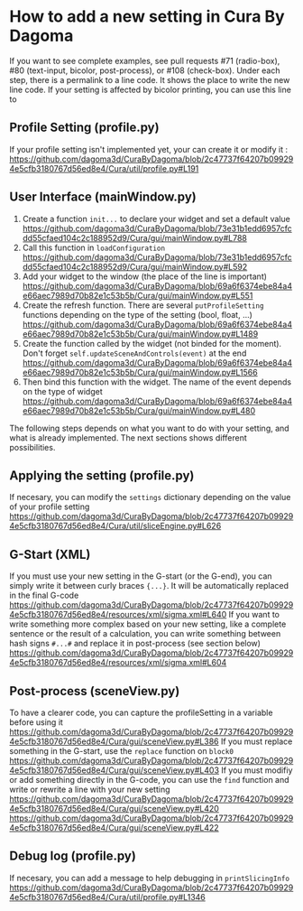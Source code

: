# How to add a new setting in Cura By Dagoma #
If you want to see complete examples, see pull requests #71 (radio-box), #80 (text-input, bicolor, post-process), or #108 (check-box).
Under each step, there is a permalink to a line code. It shows the place to write the new line code.
If your setting is affected by bicolor printing, you can use this line to 

## Profile Setting (profile.py) ##
If your profile setting isn't implemented yet, your can create it or modify it : https://github.com/dagoma3d/CuraByDagoma/blob/2c47737f64207b099294e5cfb3180767d56ed8e4/Cura/util/profile.py#L191

## User Interface (mainWindow.py) ##
1) Create a function ```init...``` to declare your widget and set a default value https://github.com/dagoma3d/CuraByDagoma/blob/73e31b1edd6957cfcdd55cfaed104c2c188952d9/Cura/gui/mainWindow.py#L788
2) Call this function in ```loadConfiguration``` https://github.com/dagoma3d/CuraByDagoma/blob/73e31b1edd6957cfcdd55cfaed104c2c188952d9/Cura/gui/mainWindow.py#L592
3) Add your widget to the window (the place of the line is important) https://github.com/dagoma3d/CuraByDagoma/blob/69a6f6374ebe84a4e66aec7989d70b82e1c53b5b/Cura/gui/mainWindow.py#L551
4) Create the refresh function. There are several ```putProfileSetting``` functions depending on the type of the setting (bool, float, ...) https://github.com/dagoma3d/CuraByDagoma/blob/69a6f6374ebe84a4e66aec7989d70b82e1c53b5b/Cura/gui/mainWindow.py#L1489
5) Create the function called by the widget (not binded for the moment). Don't forget ```self.updateSceneAndControls(event)``` at the end https://github.com/dagoma3d/CuraByDagoma/blob/69a6f6374ebe84a4e66aec7989d70b82e1c53b5b/Cura/gui/mainWindow.py#L1566
6) Then bind this function with the widget. The name of the event depends on the type of widget https://github.com/dagoma3d/CuraByDagoma/blob/69a6f6374ebe84a4e66aec7989d70b82e1c53b5b/Cura/gui/mainWindow.py#L480

The following steps depends on what you want to do with your setting, and what is already implemented.
The next sections shows different possibilities.

## Applying the setting (profile.py) ##
If necesary, you can modify the ```settings``` dictionary depending on the value of your profile setting https://github.com/dagoma3d/CuraByDagoma/blob/2c47737f64207b099294e5cfb3180767d56ed8e4/Cura/util/sliceEngine.py#L626

## G-Start (XML) ##
If you must use your new setting in the G-start (or the G-end), you can simply write it between curly braces ```{...}```. It will be automatically replaced in the final G-code https://github.com/dagoma3d/CuraByDagoma/blob/2c47737f64207b099294e5cfb3180767d56ed8e4/resources/xml/sigma.xml#L640
If you want to write something more complex based on your new setting, like a complete sentence or the result of a calculation, you can write something between hash signs ```#...#``` and replace it in post-process (see section below) https://github.com/dagoma3d/CuraByDagoma/blob/2c47737f64207b099294e5cfb3180767d56ed8e4/resources/xml/sigma.xml#L604

## Post-process (sceneView.py) ##
To have a clearer code, you can capture the profileSetting in a variable before using it https://github.com/dagoma3d/CuraByDagoma/blob/2c47737f64207b099294e5cfb3180767d56ed8e4/Cura/gui/sceneView.py#L386
If you must replace something in the G-start, use the ```replace``` function on ```block0``` https://github.com/dagoma3d/CuraByDagoma/blob/2c47737f64207b099294e5cfb3180767d56ed8e4/Cura/gui/sceneView.py#L403
If you must modifiy or add something directly in the G-code, you can use the ```find``` function and write or rewrite a line with your new setting
https://github.com/dagoma3d/CuraByDagoma/blob/2c47737f64207b099294e5cfb3180767d56ed8e4/Cura/gui/sceneView.py#L420
https://github.com/dagoma3d/CuraByDagoma/blob/2c47737f64207b099294e5cfb3180767d56ed8e4/Cura/gui/sceneView.py#L422

## Debug log (profile.py) ##
If necesary, you can add a message to help debugging in ```printSlicingInfo``` https://github.com/dagoma3d/CuraByDagoma/blob/2c47737f64207b099294e5cfb3180767d56ed8e4/Cura/util/profile.py#L1346
